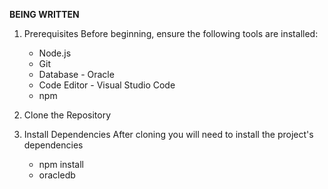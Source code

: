 **BEING WRITTEN**

1. Prerequisites
   Before beginning, ensure the following tools are installed:
   * Node.js
   * Git
   * Database - Oracle
   * Code Editor - Visual Studio Code
   * npm

2. Clone the Repository

3. Install Dependencies
   After cloning you will need to install the project's dependencies
   * npm install
   * oracledb
